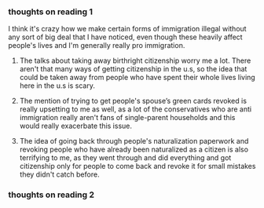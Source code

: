 




































### thoughts on reading 1

I think it's crazy how we make certain forms of immigration illegal without any sort of big deal that I have noticed, even though these heavily affect people's lives and I'm generally really pro immigration.

<!--things to talk about-->

1. The talks about taking away birthright citizenship worry me a lot. There aren't that many ways of getting citizenship in the u.s, so the idea that could be taken away from people who have spent their whole lives living here in the u.s is scary.

2. The mention of trying to get people's spouse’s green cards revoked is really upsetting to me as well, as a lot of the conservatives who are anti immigration really aren't fans of single-parent households and this would really exacerbate this issue.

3. The idea of going back through people's naturalization paperwork and revoking people who have already been naturalized as a citizen is also terrifying to me, as they went through and did everything and got citizenship only for people to come back and revoke it for small mistakes they didn't catch before. 










































### thoughts on reading 2


























